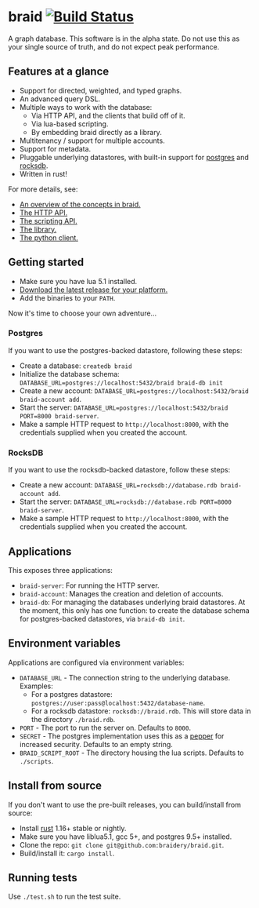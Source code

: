 # braid [![Build Status](https://travis-ci.org/braidery/braid.svg?branch=master)](https://travis-ci.org/braidery/braid)

A graph database. This software is in the alpha state. Do not use this as your single source of truth, and do not expect peak performance.

## Features at a glance

* Support for directed, weighted, and typed graphs.
* An advanced query DSL.
* Multiple ways to work with the database:
    * Via HTTP API, and the clients that build off of it.
    * Via lua-based scripting.
    * By embedding braid directly as a library.
* Multitenancy / support for multiple accounts.
* Support for metadata.
* Pluggable underlying datastores, with built-in support for [postgres](https://www.postgresql.org/) and [rocksdb](https://github.com/facebook/rocksdb).
* Written in rust!

For more details, see:

* [An overview of the concepts in braid.](https://braidery.github.io/concepts.html)
* [The HTTP API.](https://braidery.github.io/http-api.html)
* [The scripting API.](https://braidery.github.io/scripting.html)
* [The library.](https://github.com/braidery/lib)
* [The python client.](https://github.com/braidery/python-client)

## Getting started

* Make sure you have lua 5.1 installed.
* [Download the latest release for your platform.](https://github.com/braidery/braid/releases)
* Add the binaries to your `PATH`.

Now it's time to choose your own adventure...

### Postgres

If you want to use the postgres-backed datastore, following these steps:

* Create a database: `createdb braid`
* Initialize the database schema: `DATABASE_URL=postgres://localhost:5432/braid braid-db init`
* Create a new account: `DATABASE_URL=postgres://localhost:5432/braid braid-account add`.
* Start the server: `DATABASE_URL=postgres://localhost:5432/braid PORT=8000 braid-server`.
* Make a sample HTTP request to `http://localhost:8000`, with the credentials supplied when you created the account.

### RocksDB

If you want to use the rocksdb-backed datastore, follow these steps:

* Create a new account: `DATABASE_URL=rocksdb://database.rdb braid-account add`.
* Start the server: `DATABASE_URL=rocksdb://database.rdb PORT=8000 braid-server`.
* Make a sample HTTP request to `http://localhost:8000`, with the credentials supplied when you created the account.

## Applications

This exposes three applications:

* `braid-server`: For running the HTTP server.
* `braid-account`: Manages the creation and deletion of accounts.
* `braid-db`: For managing the databases underlying braid datastores. At the moment, this only has one function: to create the database schema for postgres-backed datastores, via `braid-db init`.

## Environment variables

Applications are configured via environment variables:

* `DATABASE_URL` - The connection string to the underlying database. Examples:
    * For a postgres datastore: `postgres://user:pass@localhost:5432/database-name`.
    * For a rocksdb datastore: `rocksdb://braid.rdb`. This will store data in the directory `./braid.rdb`.
* `PORT` - The port to run the server on. Defaults to `8000`.
* `SECRET` - The postgres implementation uses this as a [pepper](https://en.wikipedia.org/wiki/Pepper_%28cryptography%29) for increased security. Defaults to an empty string.
* `BRAID_SCRIPT_ROOT` - The directory housing the lua scripts. Defaults to `./scripts`.

## Install from source

If you don't want to use the pre-built releases, you can build/install from source:

* Install [rust](https://www.rust-lang.org/en-US/install.html) 1.16+ stable or nightly.
* Make sure you have liblua5.1, gcc 5+, and postgres 9.5+ installed.
* Clone the repo: `git clone git@github.com:braidery/braid.git`.
* Build/install it: `cargo install`.

## Running tests

Use `./test.sh` to run the test suite.

